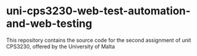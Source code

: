 # uni-cps3230-web-test-automation-and-web-testing
This repository contains the source code for the second assignment of unit CPS3230, offered by the University of Malta
